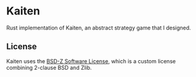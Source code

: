 # Kaiten
Rust implementation of Kaiten, an abstract strategy game that I designed.

## License
Kaiten uses the [BSD-Z Software License](https://colleen05.me/bsd-z.html), which is a custom license combining 2-clause BSD and Zlib.